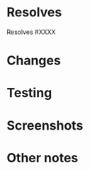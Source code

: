 <!-- Thank you for stopping by to make a pull request -->

<!-- Report security bugs to <septimus98@gmail.com>, we will review them as soon as possible (you might want to send your patch to that email so we can review it withoout disclosing the issue) -->

# Resolves

<!-- Does your pull request resolve an issue? Insert that issue number where it says "XXXX" -->

Resolves #XXXX

# Changes

<!-- Describe which files you changed and why -->

# Testing

<!-- Describe which tests you performed (either manual or automatic) -->

# Screenshots

<!-- If any. Remove if none. -->

# Other notes

<!-- If any. Remove if none. -->